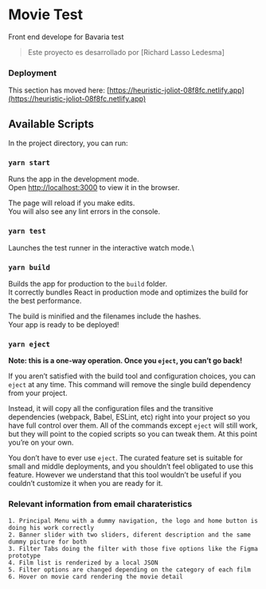 # Movie Test

Front end develope for Bavaria test


> Este proyecto es desarrollado por [Richard Lasso Ledesma]

### Deployment

This section has moved here: [https://heuristic-joliot-08f8fc.netlify.app](https://heuristic-joliot-08f8fc.netlify.app)
## Available Scripts

In the project directory, you can run:

### `yarn start`

Runs the app in the development mode.\
Open [http://localhost:3000](http://localhost:3000) to view it in the browser.

The page will reload if you make edits.\
You will also see any lint errors in the console.

### `yarn test`

Launches the test runner in the interactive watch mode.\

### `yarn build`

Builds the app for production to the `build` folder.\
It correctly bundles React in production mode and optimizes the build for the best performance.

The build is minified and the filenames include the hashes.\
Your app is ready to be deployed!

### `yarn eject`

**Note: this is a one-way operation. Once you `eject`, you can’t go back!**

If you aren’t satisfied with the build tool and configuration choices, you can `eject` at any time. This command will remove the single build dependency from your project.

Instead, it will copy all the configuration files and the transitive dependencies (webpack, Babel, ESLint, etc) right into your project so you have full control over them. All of the commands except `eject` will still work, but they will point to the copied scripts so you can tweak them. At this point you’re on your own.

You don’t have to ever use `eject`. The curated feature set is suitable for small and middle deployments, and you shouldn’t feel obligated to use this feature. However we understand that this tool wouldn’t be useful if you couldn’t customize it when you are ready for it.

### Relevant information from email charateristics

    1. Principal Menu with a dummy navigation, the logo and home button is doing his work correctly
    2. Banner slider with two sliders, diferent description and the same dummy picture for both
    3. Filter Tabs doing the filter with those five options like the Figma prototype
    4. Film list is renderized by a local JSON
    5. Filter options are changed depending on the category of each film
    6. Hover on movie card rendering the movie detail

